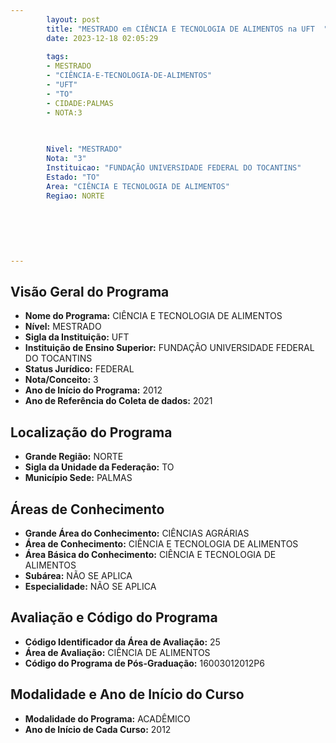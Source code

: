 ```yaml
---
        layout: post
        title: "MESTRADO em CIÊNCIA E TECNOLOGIA DE ALIMENTOS na UFT  "
        date: 2023-12-18 02:05:29
     
        tags:
        - MESTRADO
        - "CIÊNCIA-E-TECNOLOGIA-DE-ALIMENTOS"
        - "UFT"
        - "TO"
        - CIDADE:PALMAS
        - NOTA:3
        
       

        Nivel: "MESTRADO"
        Nota: "3"
        Instituicao: "FUNDAÇÃO UNIVERSIDADE FEDERAL DO TOCANTINS"
        Estado: "TO"
        Area: "CIÊNCIA E TECNOLOGIA DE ALIMENTOS"
        Regiao: NORTE
        
        
        
        
        
        
---
```

## Visão Geral do Programa
- **Nome do Programa:** CIÊNCIA E TECNOLOGIA DE ALIMENTOS
- **Nível:** MESTRADO
- **Sigla da Instituição:** UFT
- **Instituição de Ensino Superior:** FUNDAÇÃO UNIVERSIDADE FEDERAL DO TOCANTINS
- **Status Jurídico:** FEDERAL
- **Nota/Conceito:** 3
- **Ano de Início do Programa:** 2012
- **Ano de Referência do Coleta de dados:** 2021

## Localização do Programa
- **Grande Região:** NORTE
- **Sigla da Unidade da Federação:** TO
- **Município Sede:** PALMAS

## Áreas de Conhecimento
- **Grande Área do Conhecimento:** CIÊNCIAS AGRÁRIAS
- **Área de Conhecimento:** CIÊNCIA E TECNOLOGIA DE ALIMENTOS
- **Área Básica do Conhecimento:** CIÊNCIA E TECNOLOGIA DE ALIMENTOS
- **Subárea:** NÃO SE APLICA
- **Especialidade:** NÃO SE APLICA

## Avaliação e Código do Programa
- **Código Identificador da Área de Avaliação:** 25
- **Área de Avaliação:** CIÊNCIA DE ALIMENTOS
- **Código do Programa de Pós-Graduação:** 16003012012P6


## Modalidade e Ano de Início do Curso
- **Modalidade do Programa:** ACADÊMICO
- **Ano de Início de Cada Curso:** 2012
